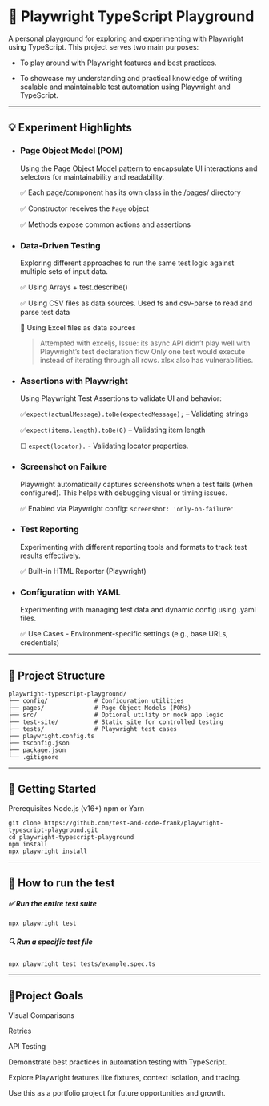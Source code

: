 # 🧪 Playwright TypeScript Playground

A personal playground for exploring and experimenting with Playwright using TypeScript. This project serves two main purposes:

- To play around with Playwright features and best practices.

- To showcase my understanding and practical knowledge of writing scalable and maintainable test automation using Playwright and TypeScript.


---

## 💡 Experiment Highlights

- ### Page Object Model (POM)
  Using the Page Object Model pattern to encapsulate UI interactions and selectors for maintainability and readability.
  
  ✅ Each page/component has its own class in the /pages/ directory
  
  ✅ Constructor receives the `Page` object
  
  ✅ Methods expose common actions and assertions
  
- ### Data-Driven Testing
  Exploring different approaches to run the same test logic against multiple sets of input data.

  ✅ Using Arrays + test.describe()
  
  ✅ Using CSV files as data sources. Used fs and csv-parse to read and parse test data
  
  🚧 Using Excel files as data sources
  
  > Attempted with exceljs, Issue: its async API didn’t play well with Playwright’s test declaration flow
  > Only one test would execute instead of iterating through all rows.
  > xlsx also has vulnerabilities.

- ### Assertions with Playwright
  Using Playwright Test Assertions to validate UI and behavior:

  ✅`expect(actualMessage).toBe(expectedMessage);` – Validating strings 
  
  ✅`expect(items.length).toBe(0)` – Validating item length
  
  ☐ `expect(locator).` - Validating locator properties.

- ### Screenshot on Failure
  Playwright automatically captures screenshots when a test fails (when configured). This helps with debugging visual or timing issues.
  
  ✅ Enabled via Playwright config: `screenshot: 'only-on-failure'`

- ### Test Reporting
  Experimenting with different reporting tools and formats to track test results effectively.

  ✅ Built-in HTML Reporter (Playwright)

- ### Configuration with YAML
  Experimenting with managing test data and dynamic config using .yaml files.
  
  ✅ Use Cases - Environment-specific settings (e.g., base URLs, credentials)

---

## 📁 Project Structure
```
playwright-typescript-playground/
├── config/             # Configuration utilities
├── pages/              # Page Object Models (POMs)
├── src/                # Optional utility or mock app logic
├── test-site/          # Static site for controlled testing
├── tests/              # Playwright test cases
├── playwright.config.ts
├── tsconfig.json
├── package.json
└── .gitignore
```

---

## 🚀 Getting Started
Prerequisites
Node.js (v16+)
npm or Yarn
```
git clone https://github.com/test-and-code-frank/playwright-typescript-playground.git
cd playwright-typescript-playground
npm install
npx playwright install
```

---

## 🧪 How to run the test

##### ✅ Run the entire test suite
```
npx playwright test
```

##### 🔍 Run a specific test file
```
npx playwright test tests/example.spec.ts
```

---

## 🎯Project Goals

Visual Comparisons

Retries

API Testing

Demonstrate best practices in automation testing with TypeScript.

Explore Playwright features like fixtures, context isolation, and tracing.

Use this as a portfolio project for future opportunities and growth.

